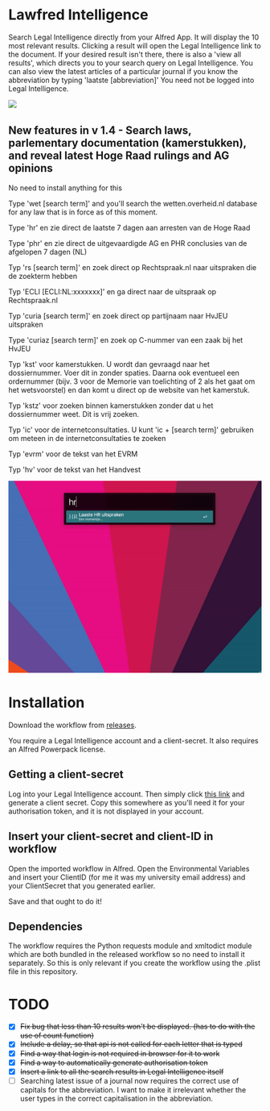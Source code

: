 # Lawfred Intelligence
Search Legal Intelligence directly from your Alfred App. 
It will display the 10 most relevant results. Clicking a result will open the Legal Intelligence link to the document. If your desired result isn't there, there is also a 'view all results', which directs you to your search query on Legal Intelligence. 
You can also view the latest articles of a particular journal if you know the abbreviation by typing 'laatste [abbreviation]'
You need not be logged into Legal Intelligence.

![](Lawfredinaction.gif)

## New features in v 1.4 - Search laws, parlementary documentation (kamerstukken), and reveal latest Hoge Raad rulings and AG opinions
No need to install anything for this

Type 'wet [search term]' and you'll search the wetten.overheid.nl database for any law that is in force as of this moment. 

Type 'hr' en zie direct de laatste 7 dagen aan arresten van de Hoge Raad

Type 'phr' en zie direct de uitgevaardigde AG en PHR conclusies van de afgelopen 7 dagen (NL)

Typ 'rs [search term]' en zoek direct op Rechtspraak.nl naar uitspraken die de zoekterm hebben

Typ 'ECLI [ECLI:NL:xxxxxxx]' en ga direct naar de uitspraak op Rechtspraak.nl 

Typ 'curia [search term]' en zoek direct op partijnaam naar HvJEU uitspraken

Type 'curiaz  [search term]' en zoek op C-nummer van een zaak bij het HvJEU

Typ 'kst' voor kamerstukken. U wordt dan gevraagd naar het dossiernummer. Voer dit in zonder spaties. Daarna ook eventueel een ordernummer (bijv. 3 voor de Memorie van toelichting of 2 als het gaat om het wetsvoorstel) en dan komt u direct op de website van het kamerstuk.

Typ 'kstz' voor zoeken binnen kamerstukken zonder dat u het dossiernummer weet. Dit is vrij zoeken. 

Typ 'ic' voor de internetconsultaties. U kunt 'ic + [search term]' gebruiken om meteen in de internetconsultaties te zoeken

Typ 'evrm' voor de tekst van het EVRM

Typ 'hv' voor de tekst van het Handvest



![](lawfred1-3.gif)


# Installation 
Download the workflow from [releases](https://github.com/ABeehive/lawfred-intelligence/releases). 

You require a Legal Intelligence account and a client-secret.
It also requires an Alfred Powerpack license.

## Getting a client-secret 
Log into your Legal Intelligence account. Then simply click [this link](https://www.legalintelligence.com/userprofile?opengenerateapikeylightbox=true) and generate a client secret. Copy this somewhere as you'll need it for your authorisation token, and it is not displayed in your account. 

## Insert your client-secret and client-ID in workflow
Open the imported workflow in Alfred. 
Open the Environmental Variables and insert your ClientID (for me it was my university email address) and your ClientSecret that you generated earlier.

Save and that ought to do it!

## Dependencies
The workflow requires the Python requests module and xmltodict module which are both bundled in the released workflow so no need to install it separately. So this is only relevant if you create the workflow using the .plist file in this repository. 


# TODO
- [X] ~~Fix bug that less than 10 results won't be displayed. (has to do with the use of count function)~~
- [x] ~~Include a delay, so that api is not called for each letter that is typed~~
- [x] ~~Find a way that login is not required in browser for it to work~~
- [x] ~~Find a way to automatically generate authorisation token~~
- [x] ~~Insert a link to all the search results in Legal Intelligence itself~~
- [ ] Searching latest issue of a journal now requires the correct use of capitals for the abbreviation. I want to make it irrelevant whether the user types in the correct capitalisation in the abbreviation.
